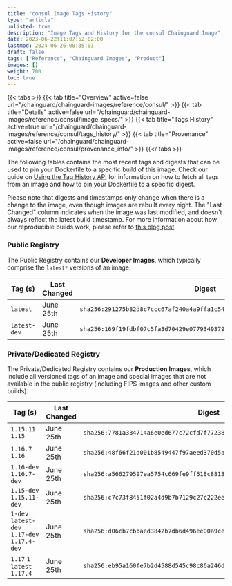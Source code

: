 ```yaml
---
title: "consul Image Tags History"
type: "article"
unlisted: true
description: "Image Tags and History for the consul Chainguard Image"
date: 2023-06-22T11:07:52+02:00
lastmod: 2024-06-26 00:35:03
draft: false
tags: ["Reference", "Chainguard Images", "Product"]
images: []
weight: 700
toc: true
---
```


{{< tabs >}}
{{< tab title="Overview" active=false url="/chainguard/chainguard-images/reference/consul/" >}}
{{< tab title="Details" active=false url="/chainguard/chainguard-images/reference/consul/image_specs/" >}}
{{< tab title="Tags History" active=true url="/chainguard/chainguard-images/reference/consul/tags_history/" >}}
{{< tab title="Provenance" active=false url="/chainguard/chainguard-images/reference/consul/provenance_info/" >}}
{{</ tabs >}}

The following tables contains the most recent tags and digests that can be used to pin your Dockerfile to a specific build of this image. Check our guide on [Using the Tag History API](/chainguard/chainguard-images/using-the-tag-history-api/) for information on how to fetch all tags from an image and how to pin your Dockerfile to a specific digest.

Please note that digests and timestamps only change when there is a change to the image, even though images are rebuilt every night. The "Last Changed" column indicates when the image was last modified, and doesn't always reflect the latest build timestamp. For more information about how our reproducible builds work, please refer to [this blog post](https://www.chainguard.dev/unchained/reproducing-chainguards-reproducible-image-builds).

### Public Registry
The Public Registry contains our **Developer Images**, which typically comprise the `latest*` versions of an image.

| Tag (s)       | Last Changed | Digest                                                                    |
|---------------|--------------|---------------------------------------------------------------------------|
|  `latest`     | June 25th    | `sha256:291275b82d8c7ccc67af240a4a9ffa1c54ff4c0e35371d5adc9534803f43c0a2` |
|  `latest-dev` | June 25th    | `sha256:169f19fdbf07c5fa3d70429e0779349379e426b6090ae7cfc07f567f113be835` |


### Private/Dedicated Registry
The Private/Dedicated Registry contains our **Production Images**, which include all versioned tags of an image and special images that are not available in the public registry (including FIPS images and other custom builds).

| Tag (s)                                       | Last Changed | Digest                                                                    |
|-----------------------------------------------|--------------|---------------------------------------------------------------------------|
|  `1.15.11` `1.15`                             | June 25th    | `sha256:7781a334714a6e0ed677c72cfd7f77238fe580765ffe42754d257bfe1ed8b6ff` |
|  `1.16.7` `1.16`                              | June 25th    | `sha256:48f66f21d001b8549447f97aeed370d5ae710adde2c2dd468144ac0e87c087c1` |
|  `1.16-dev` `1.16.7-dev`                      | June 25th    | `sha256:a566279597ea5754c669fe9ff518c88132aa2ef20eea2bb333e6c7568f1be5a1` |
|  `1.15-dev` `1.15.11-dev`                     | June 25th    | `sha256:c7c73f8451f02a4d9b7b7129c27c222ee10a65a5265472ed5d9d147a1b88a03d` |
|  `1-dev` `latest-dev` `1.17-dev` `1.17.4-dev` | June 25th    | `sha256:d06cb7cbbaed3842b7db6d496ee00a9ceeb9d7510f47b5380c0bdc30469baabb` |
|  `1.17` `1` `latest` `1.17.4`                 | June 25th    | `sha256:eb95a160fe7b2d4588d545c98c86a246d9078ca0ec61a041542677da6cac8fba` |

